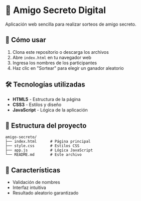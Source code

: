 # 🎁 Amigo Secreto Digital

Aplicación web sencilla para realizar sorteos de amigo secreto.

## 🚀 Cómo usar
1. Clona este repositorio o descarga los archivos
2. Abre `index.html` en tu navegador web
3. Ingresa los nombres de los participantes
4. Haz clic en "Sortear" para elegir un ganador aleatorio

## 🛠 Tecnologías utilizadas
- **HTML5** - Estructura de la página
- **CSS3** - Estilos y diseño
- **JavaScript** - Lógica de la aplicación

## 📁 Estructura del proyecto
```
amigo-secreto/
├── index.html      # Página principal
├── style.css       # Estilos CSS
├── app.js          # Lógica JavaScript
└── README.md       # Este archivo
```

## 🌟 Características
- Validación de nombres
- Interfaz intuitiva
- Resultado aleatorio garantizado
